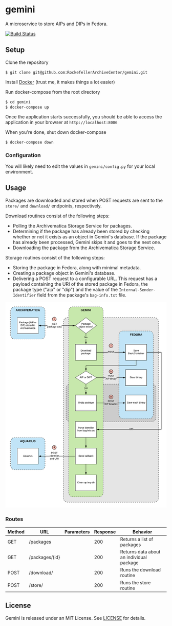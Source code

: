 # gemini
A microservice to store AIPs and DIPs in Fedora.

[![Build Status](https://travis-ci.org/RockefellerArchiveCenter/gemini.svg?branch=master)](https://travis-ci.org/RockefellerArchiveCenter/gemini)

## Setup

Clone the repository

    $ git clone git@github.com:RockefellerArchiveCenter/gemini.git

Install [Docker](https://store.docker.com/search?type=edition&offering=community) (trust me, it makes things a lot easier)

Run docker-compose from the root directory

    $ cd gemini
    $ docker-compose up

Once the application starts successfully, you should be able to access the application in your browser at `http://localhost:8006`

When you're done, shut down docker-compose

    $ docker-compose down


### Configuration

You will likely need to edit the values in `gemini/config.py` for your local environment.


## Usage

Packages are downloaded and stored when POST requests are sent to the `store/` and `download/` endpoints, respectively.

Download routines consist of the following steps:
- Polling the Archivematica Storage Service for packages.
- Determining if the package has already been stored by checking whether or not it exists as an object in Gemini's database. If the package has already been processed, Gemini skips it and goes to the next one.
- Downloading the package from the Archivematica Storage Service.

Storage routines consist of the following steps:
- Storing the package in Fedora, along with minimal metadata.
- Creating a package object in Gemini's database.
- Delivering a POST request to a configurable URL. This request has a payload containing the URI of the stored package in Fedora, the package type ("aip" or "dip") and the value of the `Internal-Sender-Identifier` field from the package's `bag-info.txt` file.

![File storage diagram](storer.png)


### Routes

| Method | URL | Parameters | Response  | Behavior  |
|--------|-----|---|---|---|
|GET|/packages| |200|Returns a list of packages|
|GET|/packages/{id}| |200|Returns data about an individual package|
|POST|/download/||200|Runs the download routine|
|POST|/store/||200|Runs the store routine|


## License

Gemini is released under an MIT License. See [LICENSE](LICENSE) for details.
